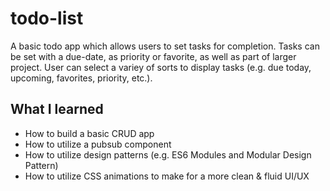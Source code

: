 # todo-list
A basic todo app which allows users to set tasks for completion.
Tasks can be set with a due-date, as priority or favorite, as well as part of larger project.
User can select a variey of sorts to display tasks (e.g. due today, upcoming, favorites, priority, etc.).

## What I learned
- How to build a basic CRUD app
- How to utilize a pubsub component
- How to utilize design patterns (e.g. ES6 Modules and Modular Design Pattern)
- How to utilize CSS animations to make for a more clean & fluid UI/UX
